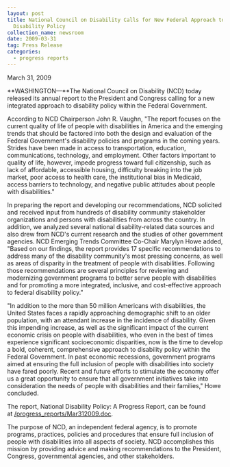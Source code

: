 ```yaml
---
layout: post
title: National Council on Disability Calls for New Federal Approach to
  Disability Policy
collection_name: newsroom
date: 2009-03-31
tag: Press Release
categories:
  - progress reports
---
```

M﻿arch 31, 2009

**WASHINGTON—**The National Council on Disability (NCD) today released its annual report to the President and Congress calling for a new integrated approach to disability policy within the Federal Government.

According to NCD Chairperson John R. Vaughn, "The report focuses on the current quality of life of people with disabilities in America and the emerging trends that should be factored into both the design and evaluation of the Federal Government's disability policies and programs in the coming years. Strides have been made in access to transportation, education, communications, technology, and employment. Other factors important to quality of life, however, impede progress toward full citizenship, such as lack of affordable, accessible housing, difficulty breaking into the job market, poor access to health care, the institutional bias in Medicaid, access barriers to technology, and negative public attitudes about people with disabilities."

In preparing the report and developing our recommendations, NCD solicited and received input from hundreds of disability community stakeholder organizations and persons with disabilities from across the country. In addition, we analyzed several national disability-related data sources and also drew from NCD's current research and the studies of other government agencies. NCD Emerging Trends Committee Co-Chair Marylyn Howe added, "Based on our findings, the report provides 17 specific recommendations to address many of the disability community's most pressing concerns, as well as areas of disparity in the treatment of people with disabilities. Following those recommendations are several principles for reviewing and modernizing government programs to better serve people with disabilities and for promoting a more integrated, inclusive, and cost-effective approach to federal disability policy."

"In addition to the more than 50 million Americans with disabilities, the United States faces a rapidly approaching demographic shift to an older population, with an attendant increase in the incidence of disability. Given this impending increase, as well as the significant impact of the current economic crisis on people with disabilities, who even in the best of times experience significant socioeconomic disparities, now is the time to develop a bold, coherent, comprehensive approach to disability policy within the Federal Government. In past economic recessions, government programs aimed at ensuring the full inclusion of people with disabilities into society have fared poorly. Recent and future efforts to stimulate the economy offer us a great opportunity to ensure that all government initiatives take into consideration the needs of people with disabilities and their families," Howe concluded.

The report, National Disability Policy: A Progress Report, can be found at [/progress_reports/Mar312009.doc](https://ncd.gov/progress_reports/Mar312009).

The purpose of NCD, an independent federal agency, is to promote programs, practices, policies and procedures that ensure full inclusion of people with disabilities into all aspects of society. NCD accomplishes this mission by providing advice and making recommendations to the President, Congress, governmental agencies, and other stakeholders.